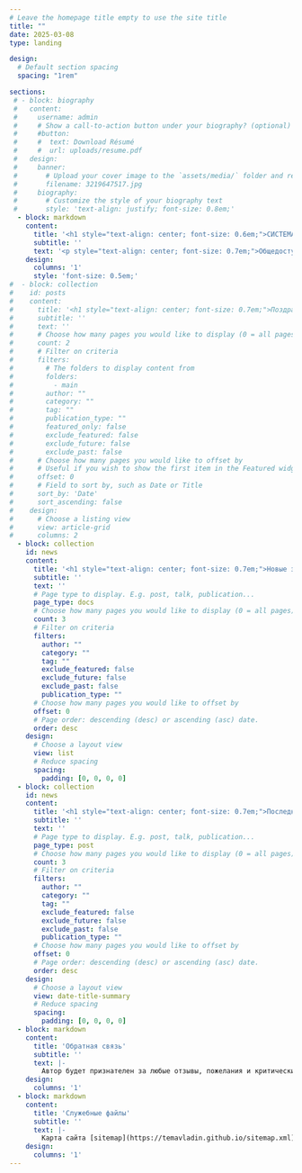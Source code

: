 ```yaml
---
# Leave the homepage title empty to use the site title
title: ""
date: 2025-03-08
type: landing

design:
  # Default section spacing
  spacing: "1rem"

sections:
 # - block: biography
 #   content:
 #     username: admin
 #     # Show a call-to-action button under your biography? (optional)
 #     #button:
 #     #  text: Download Résumé
 #     #  url: uploads/resume.pdf
 #   design:
 #     banner:
 #       # Upload your cover image to the `assets/media/` folder and reference it here
 #       filename: 3219647517.jpg
 #     biography:
 #       # Customize the style of your biography text
 #       style: 'text-align: justify; font-size: 0.8em;'
  - block: markdown
    content:
      title: '<h1 style="text-align: center; font-size: 0.6em;">СИСТЕМА ЭЛЕКТРОДОКУМЕНТОВ ВЛАДИНА</h1>'
      subtitle: ''
      text: '<p style="text-align: center; font-size: 0.7em;">Общедоступный узел информационно-телекоммуникационной сети.</p> <p style="text-align: center; font-size: 0.7em;">Санкт-Петербург 2025</p> {{% callout warning %}} Если сервер возвращает ошибку, то используйте архивную копию системы. {{% /callout %}}'
    design:
      columns: '1'
      style: 'font-size: 0.5em;'
#  - block: collection
#    id: posts
#    content:
#      title: '<h1 style="text-align: center; font-size: 0.7em;">Поздравления</h1>'
#      subtitle: ''
#      text: ''
#      # Choose how many pages you would like to display (0 = all pages)
#      count: 2
#      # Filter on criteria
#      filters:
#        # The folders to display content from
#        folders:
#          - main
#        author: ""
#        category: ""
#        tag: ""
#        publication_type: ""
#        featured_only: false
#        exclude_featured: false
#        exclude_future: false
#        exclude_past: false
#      # Choose how many pages you would like to offset by
#      # Useful if you wish to show the first item in the Featured widget
#      offset: 0
#      # Field to sort by, such as Date or Title
#      sort_by: 'Date'
#      sort_ascending: false
#    design:
#      # Choose a listing view
#      view: article-grid
#      columns: 2
  - block: collection
    id: news
    content:
      title: '<h1 style="text-align: center; font-size: 0.7em;">Новые записи в тетрадях</h1>'
      subtitle: ''
      text: ''
      # Page type to display. E.g. post, talk, publication...
      page_type: docs
      # Choose how many pages you would like to display (0 = all pages)
      count: 3
      # Filter on criteria
      filters:
        author: ""
        category: ""
        tag: ""
        exclude_featured: false
        exclude_future: false
        exclude_past: false
        publication_type: ""
      # Choose how many pages you would like to offset by
      offset: 0
      # Page order: descending (desc) or ascending (asc) date.
      order: desc
    design:
      # Choose a layout view
      view: list
      # Reduce spacing
      spacing:
        padding: [0, 0, 0, 0]
  - block: collection
    id: news
    content:
      title: '<h1 style="text-align: center; font-size: 0.7em;">Последние заметки</h1>'
      subtitle: ''
      text: ''
      # Page type to display. E.g. post, talk, publication...
      page_type: post
      # Choose how many pages you would like to display (0 = all pages)
      count: 3
      # Filter on criteria
      filters:
        author: ""
        category: ""
        tag: ""
        exclude_featured: false
        exclude_future: false
        exclude_past: false
        publication_type: ""
      # Choose how many pages you would like to offset by
      offset: 0
      # Page order: descending (desc) or ascending (asc) date.
      order: desc
    design:
      # Choose a layout view
      view: date-title-summary
      # Reduce spacing
      spacing:
        padding: [0, 0, 0, 0]
  - block: markdown
    content:
      title: 'Обратная связь'
      subtitle: ''
      text: |-
        Автор будет признателен за любые отзывы, пожелания и критические замечания, которые можно присылать в сообщения [Вконтакте](https://vk.com/temavladin) .
    design:
      columns: '1'
  - block: markdown
    content:
      title: 'Служебные файлы'
      subtitle: ''
      text: |-
        Карта сайта [sitemap](https://temavladin.github.io/sitemap.xml)
    design:
      columns: '1'
---
```

